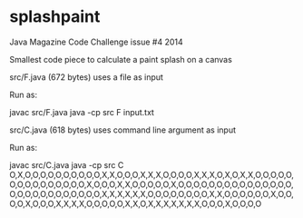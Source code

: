 splashpaint
===========

Java Magazine Code Challenge issue #4 2014

Smallest code piece to calculate a paint splash on a canvas

src/F.java (672 bytes) uses a file as input

Run as:

javac src/F.java
java -cp src F input.txt

src/C.java (618 bytes) uses command line argument  as input

Run as:

javac src/C.java
java -cp src C O,X,O,O,O,O,O,O,O,O,O,O,X,X,O,O,O,X,X,X,O,O,O,O,X,X,X,O,X,O,X,X,O,O,O,O,O,O,O,O,O,O,O,O,O,O,O,X,O,O,O,X,X,O,O,O,O,O,X,O,O,O,O,O,O,O,O,O,O,O,O,O,O,O,O,O,O,O,O,O,O,O,O,O,O,O,X,X,X,X,X,X,O,O,O,O,O,O,O,O,X,X,O,O,O,O,O,O,X,O,O,O,O,X,O,O,O,X,X,X,X,O,O,O,O,O,X,X,O,X,X,X,X,X,X,X,O,O,O,X,O,O,O,O








